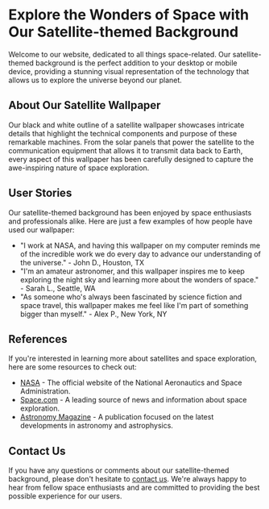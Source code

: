 <!--font:Lato-->

# Explore the Wonders of Space with Our Satellite-themed Background

Welcome to our website, dedicated to all things space-related. Our satellite-themed background is the perfect addition to your desktop or mobile device, providing a stunning visual representation of the technology that allows us to explore the universe beyond our planet.

## About Our Satellite Wallpaper

Our black and white outline of a satellite wallpaper showcases intricate details that highlight the technical components and purpose of these remarkable machines. From the solar panels that power the satellite to the communication equipment that allows it to transmit data back to Earth, every aspect of this wallpaper has been carefully designed to capture the awe-inspiring nature of space exploration.

## User Stories

Our satellite-themed background has been enjoyed by space enthusiasts and professionals alike. Here are just a few examples of how people have used our wallpaper:

- "I work at NASA, and having this wallpaper on my computer reminds me of the incredible work we do every day to advance our understanding of the universe." - John D., Houston, TX
- "I'm an amateur astronomer, and this wallpaper inspires me to keep exploring the night sky and learning more about the wonders of space." - Sarah L., Seattle, WA
- "As someone who's always been fascinated by science fiction and space travel, this wallpaper makes me feel like I'm part of something bigger than myself." - Alex P., New York, NY

## References

If you're interested in learning more about satellites and space exploration, here are some resources to check out:

- [NASA](#) - The official website of the National Aeronautics and Space Administration.
- [Space.com](#) - A leading source of news and information about space exploration.
- [Astronomy Magazine](#) - A publication focused on the latest developments in astronomy and astrophysics.

## Contact Us

If you have any questions or comments about our satellite-themed background, please don't hesitate to [contact us](#). We're always happy to hear from fellow space enthusiasts and are committed to providing the best possible experience for our users.

<!--

Write me content for website with wallpaper which alt text is:

"A black and white outline of a satellite, with intricate details that showcase its technical components and purpose."

The name/title of the page should not be 1:1 copy of the alt text but rather a real content of the website which is using this wallpaper.

- Use markdown format 
- Start with heading
- Heading should be short and concise
- The content should look like a real website 
- The website should not be about the wallpaper, wallpaper is just a related background
- Heading should be contain work "wallpaper" or "background"
- Include real sections like references, contact, user stories, etc. use things relevant to the page purpose.
- Feel free to use structure like headings, bullets, numbering, blockquotes, paragraphs, horizontal lines, etc.
- You can use formatting like bold or _italic_
- You can include UTF-8 emojis
- Links should be only #hash anchors (and you can refer to the document itself)
- Do not include images


---


# Explore the Wonders of Space with Our Satellite-themed Background

Welcome to our website, dedicated to all things space-related. Our satellite-themed background is the perfect addition to your desktop or mobile device, providing a stunning visual representation of the technology that allows us to explore the universe beyond our planet.

## About Our Satellite Wallpaper

Our black and white outline of a satellite wallpaper showcases intricate details that highlight the technical components and purpose of these remarkable machines. From the solar panels that power the satellite to the communication equipment that allows it to transmit data back to Earth, every aspect of this wallpaper has been carefully designed to capture the awe-inspiring nature of space exploration.

## User Stories

Our satellite-themed background has been enjoyed by space enthusiasts and professionals alike. Here are just a few examples of how people have used our wallpaper:

- "I work at NASA, and having this wallpaper on my computer reminds me of the incredible work we do every day to advance our understanding of the universe." - John D., Houston, TX
- "I'm an amateur astronomer, and this wallpaper inspires me to keep exploring the night sky and learning more about the wonders of space." - Sarah L., Seattle, WA
- "As someone who's always been fascinated by science fiction and space travel, this wallpaper makes me feel like I'm part of something bigger than myself." - Alex P., New York, NY

## References

If you're interested in learning more about satellites and space exploration, here are some resources to check out:

- [NASA](#) - The official website of the National Aeronautics and Space Administration.
- [Space.com](#) - A leading source of news and information about space exploration.
- [Astronomy Magazine](#) - A publication focused on the latest developments in astronomy and astrophysics.

## Contact Us

If you have any questions or comments about our satellite-themed background, please don't hesitate to [contact us](#). We're always happy to hear from fellow space enthusiasts and are committed to providing the best possible experience for our users.

-->
